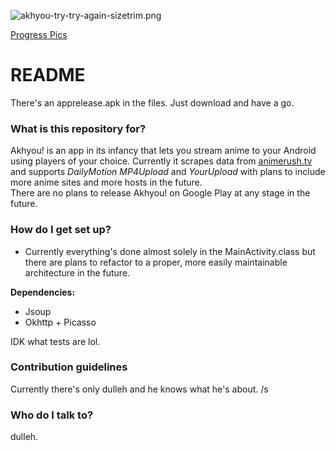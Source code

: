 ![akhyou-try-try-again-sizetrim.png](https://bitbucket.org/repo/A9bqxR/images/1308259700-akhyou-try-try-again-sizetrim.png)


[Progress Pics](https://drive.google.com/folderview?id=0B7yspWl2OIHOfldGUjJzZEI2bDMyNTQyczkwR0Fqb3psbDlhVVZjekFLN1NOcVFZMUZUSzQ&usp=sharing)
# README #

There's an apprelease.apk in the files. Just download and have a go.

### What is this repository for? ###

Akhyou! is an app in its infancy that lets you stream anime to your Android using players of your choice. Currently it scrapes data from [animerush.tv](animerush.tv) and supports *DailyMotion* *MP4Upload* and *YourUpload* with plans to include more anime sites and more hosts in the future.  
There are no plans to release Akhyou! on Google Play at any stage in the future.

### How do I get set up? ###

- Currently everything's done almost solely in the MainActivity.class but there are plans to refactor to a proper, more easily maintainable architecture in the future.

**Dependencies:**  
- Jsoup  
- Okhttp + Picasso  

IDK what tests are lol.

### Contribution guidelines ###

Currently there's only dulleh and he knows what he's about. /s

### Who do I talk to? ###

dulleh.